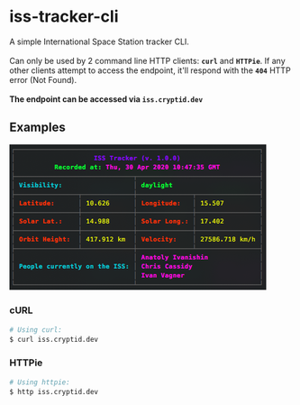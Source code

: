 # iss-tracker-cli
A simple International Space Station tracker CLI.
<br/>
<br/>
Can only be used by 2 command line HTTP clients: **`curl`** and **`HTTPie`**. If any other clients attempt to access the endpoint, it'll respond with the **`404`** HTTP error (Not Found).
<br/>
<br/>
**The endpoint can be accessed via `iss.cryptid.dev`** 

## Examples 
![example1](/examples/example1.png)

### cURL
```sh
# Using curl:
$ curl iss.cryptid.dev
```


### HTTPie
```sh
# Using httpie:
$ http iss.cryptid.dev
```
